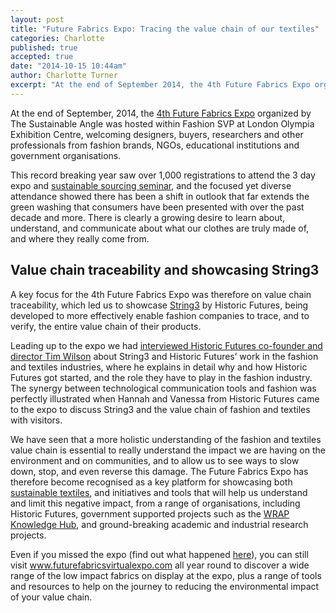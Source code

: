 ```yaml
---
layout: post
title: "Future Fabrics Expo: Tracing the value chain of our textiles"
categories: Charlotte
published: true
accepted: true
date: "2014-10-15 10:44am"
author: Charlotte Turner
excerpt: "At the end of September 2014, the 4th Future Fabrics Expo organized by The Sustainable Angle was hosted within Fashion SVP at London Olympia Exhibition Centre, welcoming designers, buyers, researchers and other professionals from fashion brands, NGOs, educational institutions and government organisations."
---
```


At the end of September, 2014, the [4th Future Fabrics Expo](http://www.thesustainableangle.org/futurefabricsexpo/Expo14.aspx) organized by The Sustainable Angle was hosted within Fashion SVP at London Olympia Exhibition Centre, welcoming designers, buyers, researchers and other professionals from fashion brands, NGOs, educational institutions and government organisations. 

This record breaking year saw over 1,000 registrations to attend the 3 day expo and [sustainable sourcing seminar](http://thesustainableangle.wordpress.com/2014/09/08/sustainability-in-textiles-buying-seminar/), and the focused yet diverse attendance showed there has been a shift in outlook that far extends the green washing that consumers have been presented with over the past decade and more. There is clearly a growing desire to learn about, understand, and communicate about what our clothes are truly made of, and where they really come from.

## Value chain traceability and showcasing String3
A key focus for the 4th Future Fabrics Expo was therefore on value chain traceability, which led us to showcase [String3](http://www.getstring3.com/fashion) by Historic Futures, being developed to more effectively enable fashion companies to trace, and to verify, the entire value chain of their products. 

Leading up to the expo we had [interviewed Historic Futures co-founder and director Tim Wilson](http://thesustainableangle.wordpress.com/2014/09/23/interview-historic-futures-string3/) about String3 and Historic Futures’ work in the fashion and textiles industries, where he explains in detail why and how Historic Futures got started, and the role they have to play in the fashion industry. The synergy between technological communication tools and fashion was perfectly illustrated when Hannah and Vanessa from Historic Futures came to the expo to discuss String3 and the value chain of fashion and textiles with visitors. 

We have seen that a more holistic understanding of the fashion and textiles value chain is essential to really understand the impact we are having on the environment and on communities, and to allow us to see ways to slow down, stop, and even reverse this damage. The Future Fabrics Expo has therefore become recognised as a key platform for showcasing both [sustainable textiles](http://www.thesustainableangle.org/futurefabricsexpo/EnvironmentalCriteria.aspx), and initiatives and tools that will help us understand and limit this negative impact, from a range of organisations, including Historic Futures, government supported projects such as the [WRAP Knowledge Hub](http://ckh.wrap.org.uk), and ground-breaking academic and industrial research projects. 

Even if you missed the expo (find out what happened [here](http://thesustainableangle.wordpress.com/2014/10/02/4th-future-fabrics-expo-textile-innovations/)), you can still visit www.futurefabricsvirtualexpo.com all year round to discover a wide range of the low impact fabrics on display at the expo, plus a range of tools and resources to help on the journey to reducing the environmental impact of your value chain.